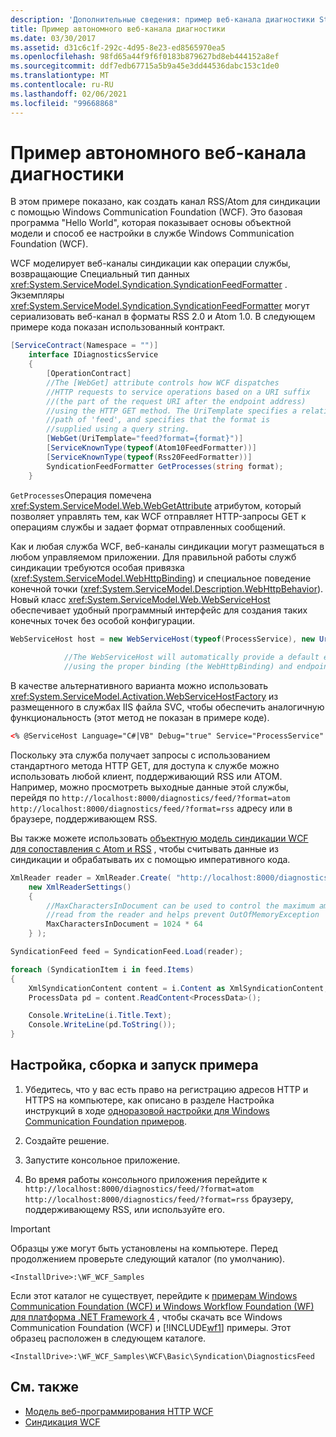 ```yaml
---
description: 'Дополнительные сведения: пример веб-канала диагностики Stand-Alone'
title: Пример автономного веб-канала диагностики
ms.date: 03/30/2017
ms.assetid: d31c6c1f-292c-4d95-8e23-ed8565970ea5
ms.openlocfilehash: 98fd65a44f9f6f0183b879627bd8eb444152a8ef
ms.sourcegitcommit: ddf7edb67715a5b9a45e3dd44536dabc153c1de0
ms.translationtype: MT
ms.contentlocale: ru-RU
ms.lasthandoff: 02/06/2021
ms.locfileid: "99668868"
---
```

# <a name="stand-alone-diagnostics-feed-sample"></a>Пример автономного веб-канала диагностики

В этом примере показано, как создать канал RSS/Atom для синдикации с помощью Windows Communication Foundation (WCF). Это базовая программа "Hello World", которая показывает основы объектной модели и способ ее настройки в службе Windows Communication Foundation (WCF).  
  
 WCF моделирует веб-каналы синдикации как операции службы, возвращающие Специальный тип данных <xref:System.ServiceModel.Syndication.SyndicationFeedFormatter> . Экземпляры <xref:System.ServiceModel.Syndication.SyndicationFeedFormatter> могут сериализовать веб-канал в форматы RSS 2.0 и Atom 1.0. В следующем примере кода показан использованный контракт.  
  
```csharp  
[ServiceContract(Namespace = "")]  
    interface IDiagnosticsService  
    {  
        [OperationContract]  
        //The [WebGet] attribute controls how WCF dispatches  
        //HTTP requests to service operations based on a URI suffix  
        //(the part of the request URI after the endpoint address)  
        //using the HTTP GET method. The UriTemplate specifies a relative  
        //path of 'feed', and specifies that the format is  
        //supplied using a query string.
        [WebGet(UriTemplate="feed?format={format}")]  
        [ServiceKnownType(typeof(Atom10FeedFormatter))]  
        [ServiceKnownType(typeof(Rss20FeedFormatter))]  
        SyndicationFeedFormatter GetProcesses(string format);  
    }  
```  
  
 `GetProcesses`Операция помечена <xref:System.ServiceModel.Web.WebGetAttribute> атрибутом, который позволяет управлять тем, как WCF отправляет HTTP-запросы GET к операциям службы и задает формат отправленных сообщений.  
  
 Как и любая служба WCF, веб-каналы синдикации могут размещаться в любом управляемом приложении. Для правильной работы служб синдикации требуются особая привязка (<xref:System.ServiceModel.WebHttpBinding>) и специальное поведение конечной точки (<xref:System.ServiceModel.Description.WebHttpBehavior>). Новый класс <xref:System.ServiceModel.Web.WebServiceHost> обеспечивает удобный программный интерфейс для создания таких конечных точек без особой конфигурации.  
  
```csharp  
WebServiceHost host = new WebServiceHost(typeof(ProcessService), new Uri("http://localhost:8000/diagnostics"));  
  
            //The WebServiceHost will automatically provide a default endpoint at the base address  
            //using the proper binding (the WebHttpBinding) and endpoint behavior (the WebHttpBehavior)  
```  
  
 В качестве альтернативного варианта можно использовать <xref:System.ServiceModel.Activation.WebServiceHostFactory> из размещенного в службах IIS файла SVC, чтобы обеспечить аналогичную функциональность (этот метод не показан в примере коде).  
  
```xml
<% @ServiceHost Language="C#|VB" Debug="true" Service="ProcessService" %>
```
  
 Поскольку эта служба получает запросы с использованием стандартного метода HTTP GET, для доступа к службе можно использовать любой клиент, поддерживающий RSS или ATOM. Например, можно просмотреть выходные данные этой службы, перейдя по `http://localhost:8000/diagnostics/feed/?format=atom` `http://localhost:8000/diagnostics/feed/?format=rss` адресу или в браузере, поддерживающем RSS.
  
 Вы также можете использовать [объектную модель синдикации WCF для сопоставления с Atom и RSS](../feature-details/how-the-wcf-syndication-object-model-maps-to-atom-and-rss.md) , чтобы считывать данные из синдикации и обрабатывать их с помощью императивного кода.  
  
```csharp
XmlReader reader = XmlReader.Create( "http://localhost:8000/diagnostics/feed/?format=rss",
    new XmlReaderSettings()
    {
        //MaxCharactersInDocument can be used to control the maximum amount of data
        //read from the reader and helps prevent OutOfMemoryException
        MaxCharactersInDocument = 1024 * 64
    } );

SyndicationFeed feed = SyndicationFeed.Load(reader);

foreach (SyndicationItem i in feed.Items)
{
    XmlSyndicationContent content = i.Content as XmlSyndicationContent;
    ProcessData pd = content.ReadContent<ProcessData>();

    Console.WriteLine(i.Title.Text);
    Console.WriteLine(pd.ToString());
}
```
  
## <a name="set-up-build-and-run-the-sample"></a>Настройка, сборка и запуск примера
  
1. Убедитесь, что у вас есть право на регистрацию адресов HTTP и HTTPS на компьютере, как описано в разделе Настройка инструкций в ходе [одноразовой настройки для Windows Communication Foundation примеров](one-time-setup-procedure-for-the-wcf-samples.md).

2. Создайте решение.

3. Запустите консольное приложение.

4. Во время работы консольного приложения перейдите к `http://localhost:8000/diagnostics/feed/?format=atom` `http://localhost:8000/diagnostics/feed/?format=rss` браузеру, поддерживающему RSS, или используйте его.

> [!IMPORTANT]
> Образцы уже могут быть установлены на компьютере. Перед продолжением проверьте следующий каталог (по умолчанию).
>
> `<InstallDrive>:\WF_WCF_Samples`
>
> Если этот каталог не существует, перейдите к [примерам Windows Communication Foundation (WCF) и Windows Workflow Foundation (WF) для платформа .NET Framework 4](https://www.microsoft.com/download/details.aspx?id=21459) , чтобы скачать все Windows Communication Foundation (WCF) и [!INCLUDE[wf1](../../../../includes/wf1-md.md)] примеры. Этот образец расположен в следующем каталоге.
>
> `<InstallDrive>:\WF_WCF_Samples\WCF\Basic\Syndication\DiagnosticsFeed`

## <a name="see-also"></a>См. также

- [Модель веб-программирования HTTP WCF](../feature-details/wcf-web-http-programming-model.md)
- [Синдикация WCF](../feature-details/wcf-syndication.md)
